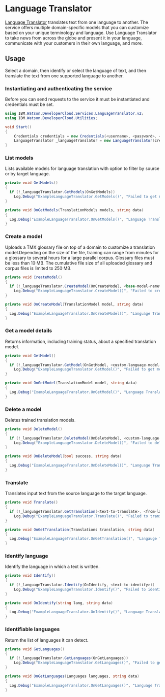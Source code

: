 # Language Translator

[Language Translator][language_translator] translates text from one language to another. The service offers multiple domain-specific models that you can customize based on your unique terminology and language. Use Language Translator to take news from across the globe and present it in your language, communicate with your customers in their own language, and more.

## Usage
Select a domain, then identify or select the language of text, and then translate the text from one supported language to another.

### Instantiating and authenticating the service
Before you can send requests to the service it must be instantiated and credentials must be set.
```cs
using IBM.Watson.DeveloperCloud.Services.LanguageTranslator.v2;
using IBM.Watson.DeveloperCloud.Utilities;

void Start()
{
    Credentials credentials = new Credentials(<username>, <password>, <url>);
    LanguageTranslator _languageTranslator = new LanguageTranslator(credentials);
}
```





### List models
Lists available models for language translation with option to filter by source or by target language.
```cs
private void GetModels()
{
  if (!_languageTranslator.GetModels(OnGetModels))
    Log.Debug("ExampleLanguageTranslator.GetModels()", "Failed to get models.");
}

private void OnGetModels(TranslationModels models, string data)
{
  Log.Debug("ExampleLanguageTranslator.OnGetModels()", "Language Translator - Get models response: {0}", data);
}
```





### Create a model
Uploads a TMX glossary file on top of a domain to customize a translation model.Depending on the size of the file, training can range from minutes for a glossary to several hours for a large parallel corpus. Glossary files must be less than 10 MB. The cumulative file size of all uploaded glossary and corpus files is limited to 250 MB.
```cs
private void CreateModel()
{
  if (!_languageTranslator.CreateModel(OnCreateModel, <base-model-name>, <custom-model-name>, <glossary-filepath>))
    Log.Debug("ExampleLanguageTranslator.CreateModel()", "Failed to create model.");
}

private void OnCreateModel(TranslationModel model, string data)
{
  Log.Debug("ExampleLanguageTranslator.OnCreateModel()", "Language Translator - Create model response: {0}", data);
}
```





### Get a model details
Returns information, including training status, about a specified translation model.
```cs
private void GetModel()
{
  if (!_languageTranslator.GetModel(OnGetModel, <custom-language-model-id>))
    Log.Debug("ExampleLanguageTranslator.GetModel()", "Failed to get model.");
}

private void OnGetModel(TranslationModel model, string data)
{
  Log.Debug("ExampleLanguageTranslator.OnGetModel()", "Language Translator - Get model response: {0}", data);
}
```





### Delete a model
Deletes trained translation models.
```cs
private void DeleteModel()
{
  if (!_languageTranslator.DeleteModel(OnDeleteModel, <custom-language-model-id>))
    Log.Debug("ExampleLanguageTranslator.DeleteModel()", "Failed to delete model.");
}

private void OnDeleteModel(bool success, string data)
{
  Log.Debug("ExampleLanguageTranslator.OnDeleteModel()", "Language Translator - Delete model response: success: {0}", success);
}
```





### Translate
Translates input text from the source language to the target language.
```cs
private void Translate()
{
  if (!_languageTranslator.GetTranslation(<text-to-translate>, <from-language>, <to-language>, OnGetTranslation))
    Log.Debug("ExampleLanguageTranslator.Translate()", "Failed to translate.");
}

private void OnGetTranslation(Translations translation, string data)
{
  Log.Debug("ExampleLanguageTranslator.OnGetTranslation()", "Langauge Translator - Translate Response: {0}", data);
}
```




### Identify language
Identify the language in which a text is written.
```cs
private void Identify()
{
  if (!_languageTranslator.Identify(OnIdentify, <text-to-identify>))
    Log.Debug("ExampleLanguageTranslator.Identify()", "Failed to identify language.");
}

private void OnIdentify(string lang, string data)
{
  Log.Debug("ExampleLanguageTranslator.OnIdentify()", "Language Translator - Identify response: {0}", data);
}
```





### Identifiable languages
Return the list of languages it can detect.
```cs
private void GetLanguages()
{
  if (!_languageTranslator.GetLanguages(OnGetLanguages))
    Log.Debug("ExampleLanguageTranslator.GetLanguages()", "Failed to get languages.");
}

private void OnGetLanguages(Languages languages, string data)
{
  Log.Debug("ExampleLanguageTranslator.OnGetLanguages()", "Language Translator - Get languages response: {0}", data);
}
```





[language_translator]: https://www.ibm.com/watson/services/language-translator/
